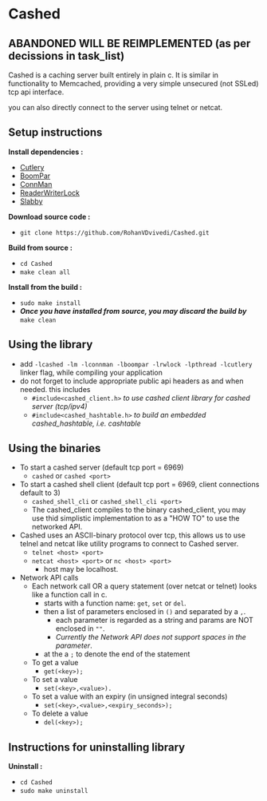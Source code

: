 # Cashed

## ABANDONED WILL BE REIMPLEMENTED (as per decissions in task_list)

Cashed is a caching server built entirely in plain c.
It is similar in functionality to Memcached, providing a very simple unsecured (not SSLed) tcp api interface.

you can also directly connect to the server using telnet or netcat.

## Setup instructions
**Install dependencies :**
 * [Cutlery](https://github.com/RohanVDvivedi/Cutlery)
 * [BoomPar](https://github.com/RohanVDvivedi/BoomPar)
 * [ConnMan](https://github.com/RohanVDvivedi/ConnMan)
 * [ReaderWriterLock](https://github.com/RohanVDvivedi/ReaderWriterLock)
 * [Slabby](https://github.com/RohanVDvivedi/Slabby)

**Download source code :**
 * `git clone https://github.com/RohanVDvivedi/Cashed.git`

**Build from source :**
 * `cd Cashed`
 * `make clean all`

**Install from the build :**
 * `sudo make install`
 * ***Once you have installed from source, you may discard the build by*** `make clean`

## Using the library
 * add `-lcashed -lm -lconnman -lboompar -lrwlock -lpthread -lcutlery` linker flag, while compiling your application
 * do not forget to include appropriate public api headers as and when needed. this includes
   * `#include<cashed_client.h>`     *to use cashed client library for cashed server (tcp/ipv4)*
   * `#include<cashed_hashtable.h>`  *to build an embedded cashed_hashtable, i.e. cashtable*

## Using the binaries
 * To start a cashed server (default tcp port = 6969)
   * `cashed` or `cashed <port>`
 * To start a cashed shell client (default tcp port = 6969, client connections default to 3)
   * `cashed_shell_cli` or `cashed_shell_cli <port>`
   * The cashed_client compiles to the binary cashed_client, you may use thid simplistic implementation to as a "HOW TO" to use the networked API.
 * Cashed uses an ASCII-binary protocol over tcp, this allows us to use telnel and netcat like utility programs to connect to Cashed server.
   * `telnet <host> <port>`
   * `netcat <host> <port>` or `nc <host> <port>`
   	 * host may be localhost.
 * Network API calls
   * Each network call OR a query statement (over netcat or telnet) looks like a function call in c.
     * starts with a function name: `get`, `set` or `del`.
     * then a list of parameters enclosed in `()` and separated by a `,`.
       * each parameter is regarded as a string and params are NOT enclosed in `""`.
       * *Currently the Network API does not support spaces in the parameter*.
     * at the a `;` to denote the end of the statement
   * To get a value
     * `get(<key>);`
   * To set a value
     * `set(<key>,<value>).`
   * To set a value with an expiry (in unsigned integral seconds)
     * `set(<key>,<value>,<expiry_seconds>);`
   * To delete a value
     * `del(<key>);`

## Instructions for uninstalling library

**Uninstall :**
 * `cd Cashed`
 * `sudo make uninstall`
